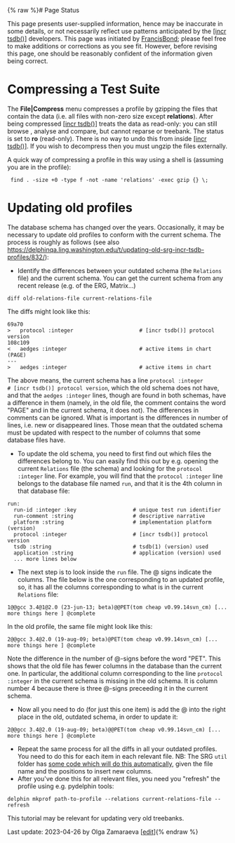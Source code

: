 {% raw %}# Page Status

This page presents user-supplied information, hence may be inaccurate in
some details, or not necessarily reflect use patterns anticipated by the
[\[incr tsdb()\]](http://www.delph-in.net/itsdb) developers. This page
was initiated by [FrancisBond](https://delph-in.github.io/docs/garage/FrancisBond); please feel free to make
additions or corrections as you see fit. However, before revising this
page, one should be reasonably confident of the information given being
correct.

# Compressing a Test Suite

The **File\|Compress** menu compresses a profile by gzipping the files
that contain the data (i.e. all files with non-zero size except
**relations**). After being compressed [\[incr
tsdb()\]](http://www.delph-in.net/itsdb) treats the data as read-only:
you can still browse , analyse and compare, but cannot reparse or
treebank. The status is set to **ro** (read-only). There is no way to
undo this from inside [\[incr tsdb()\]](http://www.delph-in.net/itsdb).
If you wish to decompress then you must ungzip the files externally.

A quick way of compressing a profile in this way using a shell is
(assuming you are in the profile):

     find . -size +0 -type f -not -name 'relations' -exec gzip {} \;

# Updating old profiles

The database schema has changed over the years. Occasionally, it may be necessary to update old profiles to conform with the current schema. The process is roughly as follows (see also https://delphinqa.ling.washington.edu/t/updating-old-srg-incr-tsdb-profiles/832/):

- Identify the differences between your outdated schema (the `Relations` file) and the current schema. You can get the current schema from any recent release (e.g. of the ERG, Matrix...)
```
diff old-relations-file current-relations-file
```

The diffs might look like this:

```
69a70
>   protocol :integer                     # [incr tsdb()] protocol version
108c109
<   aedges :integer                       # active items in chart (PAGE)
---
>   aedges :integer                       # active items in chart
```

The above means, the current schema has a line `protocol :integer                     # [incr tsdb()] protocol version`, which the old schema does not have, and that the `aedges :integer` lines, though are found in both schemas, have a difference in them (namely, in the old file, the comment contains the word "PAGE" and in the current schema, it does not). The differences in comments can be ignored. What is important is the differences in number of lines, i.e. new or disappeared lines. Those mean that the outdated schema must be updated with respect to the number of columns that some database files have.

- To update the old schema, you need to first find out which files the differences belong to. You can easily find this out by e.g. opening the current `Relations` file (the schema) and looking for the `protocol :integer` line. For example, you will find that the `protocol :integer` line belongs to the database file named `run`, and that it is the 4th column in that database file:

```
run:
  run-id :integer :key                  # unique test run identifier
  run-comment :string                   # descriptive narrative
  platform :string                      # implementation platform (version)
  protocol :integer                     # [incr tsdb()] protocol version
  tsdb :string                          # tsdb(1) (version) used
  application :string                   # application (version) used
  ... more lines below
```

- The next step is to look inside the `run` file. The @ signs indicate the columns. The file below is the one corresponding to an updated profile, so, it has all the columns corresponding to what is in the current `Relations` file:

```
1@@gcc 3.4@1@2.0 (23-jun-13; beta)@@PET(tom cheap v0.99.14svn_cm) [... more things here ] @complete
```

In the old profile, the same file might look like this:

```
2@@gcc 3.4@2.0 (19-aug-09; beta)@PET(tom cheap v0.99.14svn_cm) [... more things here ] @complete
```

Note the difference in the number of @-signs before the word "PET". This shows that the old file has fewer columns in the database than the current one. In particular, the additional column corresponding to the line `protocol :integer` in the current schema is missing in the old schema. It is column number 4 because there is three @-signs preceeding it in the current schema.

- Now all you need to do (for just this one item) is add the @ into the right place in the old, outdated schema, in order to update it:

```
2@@gcc 3.4@2.0 (19-aug-09; beta)@@PET(tom cheap v0.99.14svn_cm) [... more things here ] @complete
```

- Repeat the same process for all the diffs in all your outdated profiles. You need to do this for each item in each relevant file. NB: The SRG `util` folder has [some code which will do this automatically](https://github.com/delph-in/srg/blob/main/util/update_profile.py), given the file name and the positions to insert new columns. 
- After you've done this for all relevant files, you need you "refresh" the profile using e.g. pydelphin tools:

```
delphin mkprof path-to-profile --relations current-relations-file --refresh
```

This tutorial may be relevant for updating very old treebanks.

Last update: 2023-04-26 by Olga Zamaraeva [[edit](https://github.com/delph-in/docs/wiki/ItsdbProfileManipulation/_edit)]{% endraw %}
